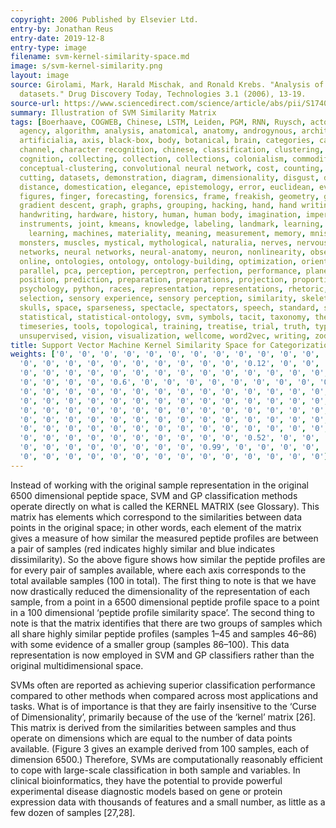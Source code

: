 ```yaml
---
copyright: 2006 Published by Elsevier Ltd.
entry-by: Jonathan Reus
entry-date: 2019-12-8
entry-type: image
filename: svm-kernel-similarity-space.md
image: s/svm-kernel-similarity.png
layout: image
source: Girolami, Mark, Harald Mischak, and Ronald Krebs. "Analysis of complex, multidimensional
  datasets." Drug Discovery Today, Technologies 3.1 (2006), 13-19.
source-url: https://www.sciencedirect.com/science/article/abs/pii/S1740674906000102?via%3Dihub
summary: Illustration of SVM Similarity Matrix
tags: [Boerhaave, COGWEB, Chinese, LSTM, Leiden, PGM, RNN, Ruysch, actors, aesthesis,
  agency, algorithm, analysis, anatomical, anatomy, androgynous, architecture, archive,
  artificialia, axis, black-box, body, botanical, brain, categories, categorization,
  channel, character recognition, chinese, classification, clustering, cnn, codes,
  cognition, collecting, collection, collections, colonialism, commodification, concept,
  conceptual-clustering, convolutional neural network, cost, counting, cut, cuts,
  cutting, datasets, demonstration, diagram, dimensionality, disgust, dissection,
  distance, domestication, elegance, epistemology, error, euclidean, evaluation, eye,
  figures, finger, forecasting, forensics, frame, freakish, geometry, gesture, gestures,
  gradient descent, graph, graphs, grouping, hacking, hand, hand writing, hands, hands-on,
  handwriting, hardware, history, human, human body, imagination, imperfect, inscription,
  instruments, joint, kmeans, knowledge, labeling, landmark, learning, location, machine
    learning, machines, materiality, meaning, measurement, memory, mnist, model, models,
  monsters, muscles, mystical, mythological, naturalia, nerves, nervous system, network,
  networks, neural networks, neural-anatomy, neuron, nonlinearity, observation, offline,
  online, ontologies, ontology, ontology-building, optimization, orientation, orthogonality,
  parallel, pca, perception, perceptron, perfection, performance, planes, poetic,
  position, prediction, preparation, preparations, projection, proportion, proportions,
  psychology, python, races, representation, representations, rhetoric, rnn, segments,
  selection, sensory experience, sensory perception, similarity, skeleton, skin, skull,
  skulls, space, sparseness, spectacle, spectators, speech, standard, statistic-ontology,
  statistical, statistical-ontology, svm, symbols, tacit, taxonomy, theatre, time-series,
  timeseries, tools, topological, training, treatise, trial, truth, type, typography,
  unsupervised, vision, visualization, wellcome, word2vec, writing, zodiac]
title: Support Vector Machine Kernel Similarity Space for Categorization
weights: ['0', '0', '0', '0', '0', '0', '0', '0', '0', '0', '0', '0', '0', '0', '0',
  '0', '0', '0', '0', '0', '0', '0', '0', '0', '0', '0.12', '0', '0', '0', '0.15',
  '0', '0', '0', '0', '0', '0', '0', '0', '0', '0', '0', '0', '0', '0', '0', '0',
  '0', '0', '0', '0', '0.6', '0', '0', '0', '0', '0', '0', '0', '0', '0', '0', '0',
  '0', '0', '0', '0', '0', '0', '0', '0', '0', '0', '0', '0', '0', '0', '0', '0',
  '0', '0', '0', '0', '0', '0', '0', '0', '0', '0', '0', '0', '0', '0', '0', '0',
  '0', '0', '0', '0', '0', '0', '0', '0', '0', '0', '0', '0', '0', '0', '0', '0',
  '0', '0', '0', '0', '0', '0', '0', '0', '0', '0', '0', '0', '0', '0', '0', '0',
  '0', '0', '0', '0', '0', '0', '0', '0', '0', '0', '0', '0', '0', '0', '0', '0',
  '0', '0', '0', '0', '0', '0', '0', '0', '0', '0', '0.52', '0', '0', '0', '0', '0',
  '0', '0', '0', '0', '0', '0', '0', '0', '0.99', '0', '0', '0', '0', '0', '0', '0',
  '0', '0', '0', '0', '0', '0', '0', '0', '0', '0', '0', '0', '0', '0']
---
```


Instead of working with the original sample representation
in the original 6500 dimensional peptide space, SVM and GP
classification methods operate directly on what is called the KERNEL
MATRIX (see Glossary). This matrix has elements which correspond to
the similarities between data points in the original space; in other
words, each element of the matrix gives a measure of how similar the
measured peptide profiles are between a pair of samples (red
indicates highly similar and blue indicates dissimilarity). So the above
figure shows how similar the peptide profiles are for every pair of
samples available, where each axis corresponds to the total available
samples (100 in total). The first thing to note is that we have now
drastically reduced the dimensionality of the representation of each
sample, from a point in a 6500 dimensional peptide profile space to a
point in a 100 dimensional ‘peptide profile similarity space’. The
second thing to note is that the matrix identifies that there are two
groups of samples which all share highly similar peptide profiles
(samples 1–45 and samples 46–86) with some evidence of a smaller
group (samples 86–100). This data representation is now employed in
SVM and GP classifiers rather than the original multidimensional
space.

SVMs often are reported as achieving superior classification performance compared to other methods
when compared across most applications and tasks. What
is of importance is that they are fairly insensitive to the ‘Curse
of Dimensionality’, primarily because of the use of the ‘kernel’
matrix [26]. This matrix is derived from the similarities
between samples and thus operate on dimensions which are
equal to the number of data points available. (Figure 3 gives
an example derived from 100 samples, each of dimension
6500.) Therefore, SVMs are computationally reasonably efficient
to cope with large-scale classification in both sample
and variables. In clinical bioinformatics, they have the potential
to provide powerful experimental disease diagnostic
models based on gene or protein expression data with thousands
of features and a small number, as little as a few dozen
of samples [27,28].
